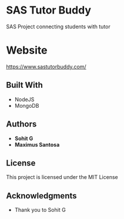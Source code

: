 # SAS Tutor Buddy
SAS Project connecting students with tutor

# Website
https://www.sastutorbuddy.com/

## Built With

* NodeJS
* MongoDB

## Authors

* **Sohit G** 
* **Maximus Santosa** 

## License

This project is licensed under the MIT License 

## Acknowledgments

* Thank you to Sohit G
